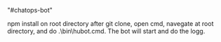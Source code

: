 "#chatops-bot" 

npm install on root directory after git clone,
open cmd, navegate at root directory, and do .\bin\hubot.cmd.
The bot will start and do the logg.
